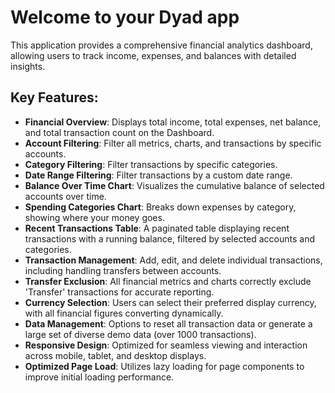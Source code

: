 # Welcome to your Dyad app

This application provides a comprehensive financial analytics dashboard, allowing users to track income, expenses, and balances with detailed insights.

## Key Features:

*   **Financial Overview**: Displays total income, total expenses, net balance, and total transaction count on the Dashboard.
*   **Account Filtering**: Filter all metrics, charts, and transactions by specific accounts.
*   **Category Filtering**: Filter transactions by specific categories.
*   **Date Range Filtering**: Filter transactions by a custom date range.
*   **Balance Over Time Chart**: Visualizes the cumulative balance of selected accounts over time.
*   **Spending Categories Chart**: Breaks down expenses by category, showing where your money goes.
*   **Recent Transactions Table**: A paginated table displaying recent transactions with a running balance, filtered by selected accounts and categories.
*   **Transaction Management**: Add, edit, and delete individual transactions, including handling transfers between accounts.
*   **Transfer Exclusion**: All financial metrics and charts correctly exclude 'Transfer' transactions for accurate reporting.
*   **Currency Selection**: Users can select their preferred display currency, with all financial figures converting dynamically.
*   **Data Management**: Options to reset all transaction data or generate a large set of diverse demo data (over 1000 transactions).
*   **Responsive Design**: Optimized for seamless viewing and interaction across mobile, tablet, and desktop displays.
*   **Optimized Page Load**: Utilizes lazy loading for page components to improve initial loading performance.